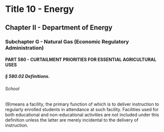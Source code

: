 
# Title 10 - Energy
## Chapter II - Department of Energy
### Subchapter G - Natural Gas (Economic Regulatory Administration)
#### PART 580 - CURTAILMENT PRIORITIES FOR ESSENTIAL AGRICULTURAL USES
##### § 580.02 Definitions.
###### School

(9)means a facility, the primary function of which is to deliver instruction to regularly enrolled students in attendance at such facility. Facilities used for both educational and non-educational activities are not included under this definition unless the latter are merely incidental to the delivery of instruction.
